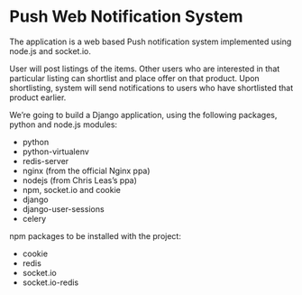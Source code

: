 Push Web Notification System
===============
The application is a web based Push notification system implemented using node.js and socket.io.


User will post listings of the items. Other users who are interested in that particular listing can shortlist and place offer on that product. Upon shortlisting, system will send notifications to users who have shortlisted that product earlier.

We’re going to build a Django application, using the following packages, python and node.js modules:

* python
* python-virtualenv
* redis-server
* nginx (from the official Nginx ppa)
* nodejs (from Chris Leas’s ppa)
* npm, socket.io and cookie
* django
* django-user-sessions
* celery

npm packages to be installed with the project:

* cookie
* redis
* socket.io
* socket.io-redis
